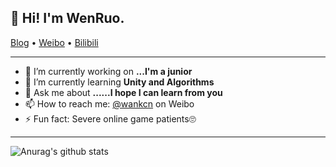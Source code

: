 ## 👋 Hi! I'm WenRuo.


<p>
  <a href="https://blog.csdn.net/wankcn">Blog</a> •
  <a href="https://weibo.com/wankcn">Weibo</a> •
  <a href="https://space.bilibili.com/86825670">Bilibili</a>
</p>

---

- 🔭 I’m currently working on **...I'm a junior**
- 🌱 I’m currently learning **Unity and Algorithms**
- 💬 Ask me about **......I hope I can learn from you**
- 📫 How to reach me: [@wankcn](https://weibo.com/wankcn) on Weibo
- ⚡ Fun fact: Severe online game patients🙄️

---

![Anurag's github stats](https://github-readme-stats.vercel.app/api?username=wankcn&show_icons=true&theme=cobalt)

